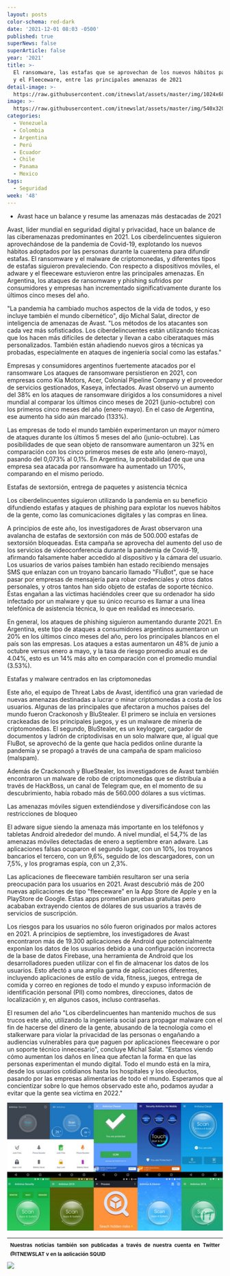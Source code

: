 ```yaml
---
layout: posts
color-schema: red-dark
date: '2021-12-01 08:03 -0500'
published: true
superNews: false
superArticle: false
year: '2021'
title: >-
  El ransomware, las estafas que se aprovechan de los nuevos hábitos pandémicos
  y el Fleeceware, entre las principales amenazas de 2021
detail-image: >-
  https://raw.githubusercontent.com/itnewslat/assets/master/img/1024x680/app-virus-g.jpg
image: >-
  https://raw.githubusercontent.com/itnewslat/assets/master/img/540x320/app-virus-p.jpg
categories:
  - Venezuela
  - Colombia
  - Argentina
  - Perú
  - Ecuador
  - Chile
  - Panama
  - Mexico
tags:
  - Seguridad
week: '48'
---
```

- Avast hace un balance y resume las amenazas más destacadas de 2021

Avast, líder mundial en seguridad digital y privacidad, hace un balance de las ciberamenazas predominantes en 2021. Los ciberdelincuentes siguieron aprovechándose de la pandemia de Covid-19, explotando los nuevos hábitos adoptados por las personas durante la cuarentena para difundir estafas. El ransomware y el malware de criptomonedas, y diferentes tipos de estafas siguieron prevaleciendo. Con respecto a dispositivos móviles, el adware y el fleeceware estuvieron entre las principales amenazas. En Argentina, los ataques de ransomware y phishing sufridos por consumidores y empresas han incrementado significativamente durante los últimos cinco meses del año.

"La pandemia ha cambiado muchos aspectos de la vida de todos, y eso incluye también el mundo cibernético", dijo Michal Salat, director de inteligencia de amenazas de Avast. "Los métodos de los atacantes son cada vez más sofisticados. Los ciberdelincuentes están utilizando técnicas que los hacen más difíciles de detectar y llevan a cabo ciberataques más personalizados. También están añadiendo nuevos giros a técnicas ya probadas, especialmente en ataques de ingeniería social como las estafas."

Empresas y consumidores argentinos fuertemente atacados por el ransomware
Los ataques de ransomware persistieron en 2021, con empresas como Kia Motors, Acer, Colonial Pipeline Company y el proveedor de servicios gestionados, Kaseya, infectados. Avast observó un aumento del 38% en los ataques de ransomware dirigidos a los consumidores a nivel mundial al comparar los últimos cinco meses de 2021 (junio-octubre) con los primeros cinco meses del año (enero-mayo). En el caso de Argentina, ese aumento ha sido aún marcado (133%).
 
Las empresas de todo el mundo también experimentaron un mayor número de ataques durante los últimos 5 meses del año (junio-octubre). Las posibilidades de que sean objeto de ransomware aumentaron un 32% en comparación con los cinco primeros meses de este año (enero-mayo), pasando del 0,073% al 0,1%. En Argentina, la probabilidad de que una empresa sea atacada por ransomware ha aumentado un 170%, comparando en el mismo periodo.
 
Estafas de sextorsión, entrega de paquetes y asistencia técnica
 
Los ciberdelincuentes siguieron utilizando la pandemia en su beneficio difundiendo estafas y ataques de phishing para explotar los nuevos hábitos de la gente, como las comunicaciones digitales y las compras en línea.
 
A principios de este año, los investigadores de Avast observaron una avalancha de estafas de sextorsión con más de 500.000 estafas de sextorsión bloqueadas. Esta campaña se aprovecha del aumento del uso de los servicios de videoconferencia durante la pandemia de Covid-19, afirmando falsamente haber accedido al dispositivo y la cámara del usuario. Los usuarios de varios países también han estado recibiendo mensajes SMS que enlazan con un troyano bancario llamado "FluBot", que se hace pasar por empresas de mensajería para robar credenciales y otros datos personales, y otros tantos han sido objeto de estafas de soporte técnico. Éstas engañan a las víctimas haciéndoles creer que su ordenador ha sido infectado por un malware y que su único recurso es llamar a una línea telefónica de asistencia técnica, lo que en realidad es innecesario.
 
En general, los ataques de phishing siguieron aumentando durante 2021. En Argentina, este tipo de ataques a consumidores argentinos aumentaron un 20% en los últimos cinco meses del año, pero los principales blancos en el país son las empresas. Los ataques a estas aumentaron un 48% de junio a octubre versus enero a mayo, y la tasa de riesgo promedio anual es de 4.04%, esto es un 14% más alto en comparación con el promedio mundial (3.53%).
 
Estafas y malware centrados en las criptomonedas
 
Este año, el equipo de Threat Labs de Avast, identificó una gran variedad de nuevas amenazas destinadas a lucrar o minar criptomonedas a costa de los usuarios. Algunas de las principales que afectaron a muchos países del mundo fueron Crackonosh y BluStealer. El primero se incluía en versiones crackeadas de los principales juegos, y es un malware de minería de criptomonedas. El segundo, BluStealer, es un keylogger, cargador de documentos y ladrón de criptodivisas en un solo malware que, al igual que FluBot, se aprovechó de la gente que hacía pedidos online durante la pandemia y se propagó a través de una campaña de spam malicioso (malspam).
 
Además de Crackonosh y BlueStealer, los investigadores de Avast también encontraron un malware de robo de criptomonedas que se distribuía a través de HackBoss, un canal de Telegram que, en el momento de su descubrimiento, había robado más de 560.000 dólares a sus víctimas.
 
Las amenazas móviles siguen extendiéndose y diversificándose con las restricciones de bloqueo
 
El adware sigue siendo la amenaza más importante en los teléfonos y tabletas Android alrededor del mundo. A nivel mundial, el 54,7% de las amenazas móviles detectadas de enero a septiembre eran adware. Las aplicaciones falsas ocuparon el segundo lugar, con un 10%, los troyanos bancarios el tercero, con un 9,6%, seguido de los descargadores, con un 7,5%, y los programas espía, con un 2,3%.
 
Las aplicaciones de fleeceware también resultaron ser una seria preocupación para los usuarios en 2021. Avast descubrió más de 200 nuevas aplicaciones de tipo "fleeceware" en la App Store de Apple y en la PlayStore de Google. Estas apps prometían pruebas gratuitas pero acababan extrayendo cientos de dólares de sus usuarios a través de servicios de suscripción.
 
Los riesgos para los usuarios no sólo fueron originados por malos actores en 2021. A principios de septiembre, los investigadores de Avast encontraron más de 19.300 aplicaciones de Android que potencialmente exponían los datos de los usuarios debido a una configuración incorrecta de la base de datos Firebase, una herramienta de Android que los desarrolladores pueden utilizar con el fin de almacenar los datos de los usuarios. Esto afectó a una amplia gama de aplicaciones diferentes, incluyendo aplicaciones de estilo de vida, fitness, juegos, entrega de comida y correo en regiones de todo el mundo y expuso información de identificación personal (PII) como nombres, direcciones, datos de localización y, en algunos casos, incluso contraseñas.
 
El resumen del año
"Los ciberdelincuentes han mantenido muchos de sus trucos este año, utilizando la ingeniería social para propagar malware con el fin de hacerse del dinero de la gente, abusando de la tecnología como el stalkerware para violar la privacidad de las personas o engañando a audiencias vulnerables para que paguen por aplicaciones fleeceware o por un soporte técnico innecesario", concluye Michal Salat. "Estamos viendo cómo aumentan los daños en línea que afectan la forma en que las personas experimentan el mundo digital. Todo el mundo está en la mira, desde los usuarios cotidianos hasta los hospitales y los oleoductos, pasando por las empresas alimentarias de todo el mundo. Esperamos que al concientizar sobre lo que hemos observado este año, podamos ayudar a evitar que la gente sea víctima en 2022."

![](https://raw.githubusercontent.com/itnewslat/assets/master/img/540x320/app-virus-p.jpg)

<table style="height: 42px;" width="569">
<tbody>
<tr>
<td style="text-align: justify;"><sub><strong>Nuestras noticias también son publicadas a través de nuestra cuenta en Twitter <a href="https://twitter.com/itnewslat?lang=es">@ITNEWSLAT</a> y en la aplicación <a href="https://squidapp.co/en/">SQUID</a></strong></sub></td>
</tr>
</tbody>
</table>

<img src="https://tracker.metricool.com/c3po.jpg?hash=56f88a41e39ab42c063cc51676587a04"/>
